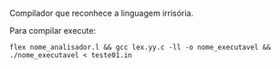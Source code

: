 Compilador que reconhece a linguagem irrisória.

Para compilar execute: 

```
flex nome_analisador.l && gcc lex.yy.c -ll -o nome_executavel && ./nome_executavel < teste01.in

```
